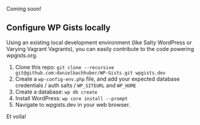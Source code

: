 Coming soon!

## Configure WP Gists locally

Using an existing local development environment (like Salty WordPress or Varying Vagrant Vagrants), you can easily contribute to the code powering wpgists.org.

1. Clone this repo: `git clone --recursive git@github.com:danielbachhuber/WP-Gists.git wpgists.dev`
1. Create a `wp-config-env.php` file, and add your expected database credentials / auth salts / `WP_SITEURL` and `WP_HOME`
1. Create a database: `wp db create`
1. Install WordPress: `wp core install --prompt`
1. Navigate to wpgists.dev in your web browser.

Et voila!